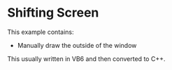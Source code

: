 # Shifting Screen

This example contains:
- Manually draw the outside of the window

This usually written in VB6 and then converted to C++.
